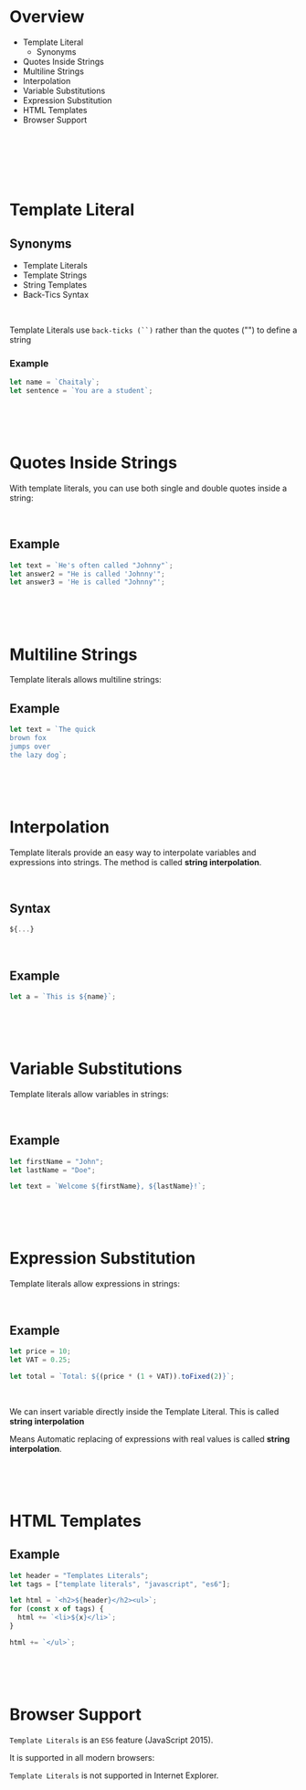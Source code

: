 # Overview

- Template Literal
  - Synonyms
- Quotes Inside Strings
- Multiline Strings
- Interpolation
- Variable Substitutions
- Expression Substitution
- HTML Templates
- Browser Support

&nbsp;

&nbsp;

&nbsp;

# Template Literal

## Synonyms

- Template Literals
- Template Strings
- String Templates
- Back-Tics Syntax

&nbsp;

Template Literals use ` back-ticks (``) ` rather than the quotes ("") to define a string

### Example

```js
let name = `Chaitaly`;
let sentence = `You are a student`;
```

&nbsp;

&nbsp;

# Quotes Inside Strings

With template literals, you can use both single and double quotes inside a string:

&nbsp;

## Example

```js
let text = `He's often called "Johnny"`;
let answer2 = "He is called 'Johnny'";
let answer3 = 'He is called "Johnny"';
```

&nbsp;

&nbsp;

# Multiline Strings

Template literals allows multiline strings:

## Example

```js
let text = `The quick
brown fox
jumps over
the lazy dog`;
```

&nbsp;

&nbsp;

# Interpolation

Template literals provide an easy way to interpolate variables and expressions into strings. The method is called **string interpolation**.

&nbsp;

## Syntax

```js
${...}
```

&nbsp;

## Example

```js
let a = `This is ${name}`;
```

&nbsp;

&nbsp;

# Variable Substitutions

Template literals allow variables in strings:

&nbsp;

## Example

```js
let firstName = "John";
let lastName = "Doe";

let text = `Welcome ${firstName}, ${lastName}!`;
```

&nbsp;

&nbsp;

# Expression Substitution

Template literals allow expressions in strings:

&nbsp;

## Example

```js
let price = 10;
let VAT = 0.25;

let total = `Total: ${(price * (1 + VAT)).toFixed(2)}`;
```

&nbsp;

We can insert variable directly inside the Template Literal. This is called **string interpolation**

Means Automatic replacing of expressions with real values is called **string interpolation**.

&nbsp;

&nbsp;

# HTML Templates

## Example

```js
let header = "Templates Literals";
let tags = ["template literals", "javascript", "es6"];

let html = `<h2>${header}</h2><ul>`;
for (const x of tags) {
  html += `<li>${x}</li>`;
}

html += `</ul>`;
```

&nbsp;

&nbsp;

# Browser Support

`Template Literals` is an `ES6` feature (JavaScript 2015).

It is supported in all modern browsers:

`Template Literals` is not supported in Internet Explorer.
